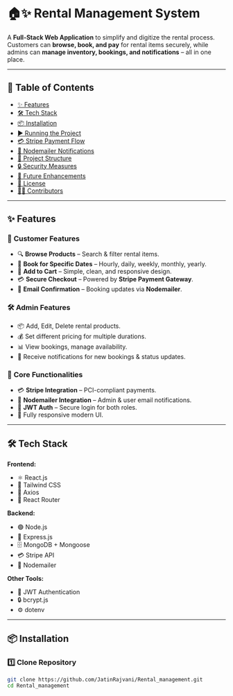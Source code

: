 # 🏠✨ Rental Management System

A **Full-Stack Web Application** to simplify and digitize the rental process.  
Customers can **browse, book, and pay** for rental items securely, while admins can **manage inventory, bookings, and notifications** – all in one place.

---

## 📌 Table of Contents
- [✨ Features](#-features)
- [🛠️ Tech Stack](#️-tech-stack)
- [📦 Installation](#-installation)
- [▶️ Running the Project](#️-running-the-project)
- [💳 Stripe Payment Flow](#-stripe-payment-flow)
- [📧 Nodemailer Notifications](#-nodemailer-email-notifications)
- [📂 Project Structure](#-project-structure)
- [🔒 Security Measures](#-security-measures)
- [🚀 Future Enhancements](#-future-enhancements)
- [📜 License](#-license)
- [👨‍💻 Contributors](#-contributors)

---

## ✨ Features

### 👤 **Customer Features**
- 🔍 **Browse Products** – Search & filter rental items.
- 📅 **Book for Specific Dates** – Hourly, daily, weekly, monthly, yearly.
- 🛒 **Add to Cart** – Simple, clean, and responsive design.
- 💳 **Secure Checkout** – Powered by **Stripe Payment Gateway**.
- 📩 **Email Confirmation** – Booking updates via **Nodemailer**.

### 🛠️ **Admin Features**
- 📦 Add, Edit, Delete rental products.
- 💰 Set different pricing for multiple durations.
- 📊 View bookings, manage availability.
- 📧 Receive notifications for new bookings & status updates.

### 🔗 **Core Functionalities**
- 💳 **Stripe Integration** – PCI-compliant payments.
- 📩 **Nodemailer Integration** – Admin & user email notifications.
- 🔐 **JWT Auth** – Secure login for both roles.
- 📱 Fully responsive modern UI.

---

## 🛠️ Tech Stack

**Frontend:**
- ⚛️ React.js  
- 🎨 Tailwind CSS  
- 🔄 Axios  
- 🚏 React Router  

**Backend:**
- 🟢 Node.js  
- 🚀 Express.js  
- 🗄 MongoDB + Mongoose  
- 💳 Stripe API  
- 📩 Nodemailer  

**Other Tools:**
- 🔑 JWT Authentication  
- 🔒 bcrypt.js  
- ⚙️ dotenv  

---

## 📦 Installation

### 1️⃣ Clone Repository
```bash
git clone https://github.com/JatinRajvani/Rental_management.git
cd Rental_management
